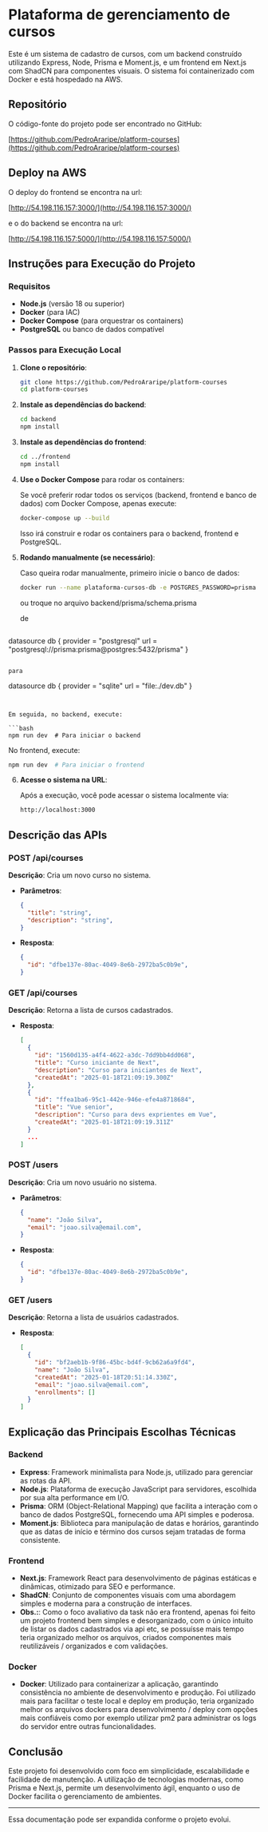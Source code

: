 # Plataforma de gerenciamento de cursos

Este é um sistema de cadastro de cursos, com um backend construído utilizando Express, Node, Prisma e Moment.js, e um frontend em Next.js com ShadCN para componentes visuais. O sistema foi containerizado com Docker e está hospedado na AWS.

## Repositório

O código-fonte do projeto pode ser encontrado no GitHub:

[https://github.com/PedroAraripe/platform-courses](https://github.com/PedroAraripe/platform-courses)

## Deploy na AWS

O deploy do frontend se encontra na url:

[http://54.198.116.157:3000/](http://54.198.116.157:3000/)

e o do backend se encontra na url:

[http://54.198.116.157:5000/](http://54.198.116.157:5000/)

## Instruções para Execução do Projeto

### Requisitos

- **Node.js** (versão 18 ou superior)
- **Docker** (para IAC)
- **Docker Compose** (para orquestrar os containers)
- **PostgreSQL** ou banco de dados compatível

### Passos para Execução Local

1. **Clone o repositório**:

   ```bash
   git clone https://github.com/PedroAraripe/platform-courses
   cd platform-courses
   ```

2. **Instale as dependências do backend**:

   ```bash
   cd backend
   npm install
   ```

3. **Instale as dependências do frontend**:

   ```bash
   cd ../frontend
   npm install
   ```

4. **Use o Docker Compose** para rodar os containers:

   Se você preferir rodar todos os serviços (backend, frontend e banco de dados) com Docker Compose, apenas execute:

   ```bash
   docker-compose up --build
   ```

   Isso irá construir e rodar os containers para o backend, frontend e PostgreSQL.

5. **Rodando manualmente (se necessário)**:

   Caso queira rodar manualmente, primeiro inicie o banco de dados:

   ```bash
   docker run --name plataforma-cursos-db -e POSTGRES_PASSWORD=prisma -d prisma
   ```

   ou troque no arquivo backend/prisma/schema.prisma

   de 

   ```
  datasource db {
    provider = "postgresql"
    url      = "postgresql://prisma:prisma@postgres:5432/prisma"
  }
   ```

   para
  ```
  datasource db {
    provider = "sqlite"
    url      = "file:./dev.db"
  }
   ```


   Em seguida, no backend, execute:

   ```bash
   npm run dev  # Para iniciar o backend
   ```

   No frontend, execute:

   ```bash
   npm run dev  # Para iniciar o frontend
   ```

6. **Acesse o sistema na URL**:

   Após a execução, você pode acessar o sistema localmente via:

   ```bash
   http://localhost:3000
   ```

## Descrição das APIs

### **POST /api/courses**

**Descrição**: Cria um novo curso no sistema.

- **Parâmetros**:

  ```json
  {
    "title": "string",
    "description": "string",
  }
  ```

- **Resposta**:

  ```json
  {
    "id": "dfbe137e-80ac-4049-8e6b-2972ba5c0b9e",
  }
  ```

### **GET /api/courses**

**Descrição**: Retorna a lista de cursos cadastrados.

- **Resposta**:

  ```json
  [
    {
      "id": "1560d135-a4f4-4622-a3dc-7dd9bb4dd068",
      "title": "Curso iniciante de Next",
      "description": "Curso para iniciantes de Next",
      "createdAt": "2025-01-18T21:09:19.300Z"
    },
    {
      "id": "ffea1ba6-95c1-442e-946e-efe4a8718684",
      "title": "Vue senior",
      "description": "Curso para devs exprientes em Vue",
      "createdAt": "2025-01-18T21:09:19.311Z"
    }
    ...
  ]
  ```

### **POST /users**

**Descrição**: Cria um novo usuário no sistema.

- **Parâmetros**:

  ```json
  {
    "name": "João Silva",
    "email": "joao.silva@email.com",
  }
  ```

- **Resposta**:

  ```json
  {
    "id": "dfbe137e-80ac-4049-8e6b-2972ba5c0b9e",
  }
  ```

### **GET /users**

**Descrição**: Retorna a lista de usuários cadastrados.

- **Resposta**:

  ```json
  [
    {
      "id": "bf2aeb1b-9f86-45bc-bd4f-9cb62a6a9fd4",
      "name": "João Silva",
      "createdAt": "2025-01-18T20:51:14.330Z",
      "email": "joao.silva@email.com",
      "enrollments": []
    }
  ]
  ```

## Explicação das Principais Escolhas Técnicas

### Backend

- **Express**: Framework minimalista para Node.js, utilizado para gerenciar as rotas da API.
- **Node.js**: Plataforma de execução JavaScript para servidores, escolhida por sua alta performance em I/O.
- **Prisma**: ORM (Object-Relational Mapping) que facilita a interação com o banco de dados PostgreSQL, fornecendo uma API simples e poderosa.
- **Moment.js**: Biblioteca para manipulação de datas e horários, garantindo que as datas de início e término dos cursos sejam tratadas de forma consistente.

### Frontend
- **Next.js**: Framework React para desenvolvimento de páginas estáticas e dinâmicas, otimizado para SEO e performance.
- **ShadCN**: Conjunto de componentes visuais com uma abordagem simples e moderna para a construção de interfaces.
- **Obs.:**: Como o foco avaliativo da task não era frontend, apenas foi feito um projeto frontend bem simples e desorganizado, com o único intuito de listar os dados cadastrados via api etc, se possuísse mais tempo teria organizado melhor os arquivos, criados componentes mais reutilizáveis / organizados e com validações. 

### Docker

- **Docker**: Utilizado para containerizar a aplicação, garantindo consistência no ambiente de desenvolvimento e produção. Foi utilizado mais para facilitar o teste local e deploy em produção, teria organizado melhor os arquivos dockers para desenvolvimento / deploy com opções mais confiáveis como por exemplo utilizar pm2 para administrar os logs do servidor entre outras funcionalidades.

## Conclusão

Este projeto foi desenvolvido com foco em simplicidade, escalabilidade e facilidade de manutenção. A utilização de tecnologias modernas, como Prisma e Next.js, permite um desenvolvimento ágil, enquanto o uso de Docker facilita o gerenciamento de ambientes.

---

Essa documentação pode ser expandida conforme o projeto evolui.
